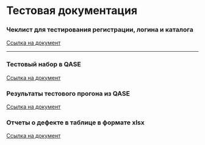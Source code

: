 # Тестовая документация


### Чеклист для тестирования регистрации, логина и каталога
[Ссылка на документ](https://docs.google.com/spreadsheets/d/1FR73FH7xa3uoqTse9gBusu4tJ5L1X9Gko62JCt1heWw/edit?usp=sharing)

---

### Тестовый набор в QASE 
[Ссылка на документ](https://app.qase.io/project/G9?previewMode=side&suite=123&tab=)


### Результаты тестового прогона из QASE 
[Ссылка на документ](https://github.com/KaspianChi/Docs/blob/main/G9-Test%2Brun%2BDemchilo%2BDmitry.pdf)


### Отчеты о дефекте в таблице в формате xlsx
[Ссылка на документ](https://github.com/KaspianChi/Docs/blob/main/Bugs%20from%20Dmitry%20Demchilo.xlsx)

